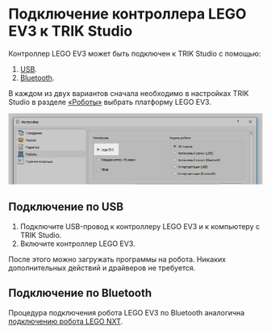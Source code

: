 # Подключение контроллера LEGO EV3 к TRIK Studio

Контроллер LEGO EV3 может быть подключен к TRIK Studio с помощью:

1. [USB](connect-to-studio.md#usb).
2. [Bluetooth](connect-to-studio.md#bluetooth).

В каждом из двух вариантов сначала необходимо в настройках TRIK Studio в разделе [«Роботы»](../studio/settings.md#robots) выбрать платформу LEGO EV3.

![](../.gitbook/assets/robots-ev3.png)

## Подключение по USB <a href="#usb" id="usb"></a>

1. Подключите USB-провод к контроллеру LEGO EV3 и к компьютеру с TRIK Studio.
2. Включите контроллер LEGO EV3.

После этого можно загружать программы на робота. Никаких дополнительных действий и драйверов не требуется.

## Подключение по Bluetooth <a href="#bluetooth" id="bluetooth"></a>

Процедура подключения робота LEGO EV3 по Bluetooth аналогична [подключению робота LEGO NXT](../nxt/connect-to-studio.md).
